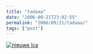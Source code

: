 ```yaml
---
title: "tadaaa"
date: "2006-09-21T23:02:55"
permalink: "2006/09/21/tadaaa/"
tags: ["post"]
---
```

[![nieuwe lca](http://shop.lomography.com/lca+/header2a.jpg "nieuwe lca")](http://shop.lomography.com/lca+/index.html "http://shop.lomography.com/lca+/index.html")
